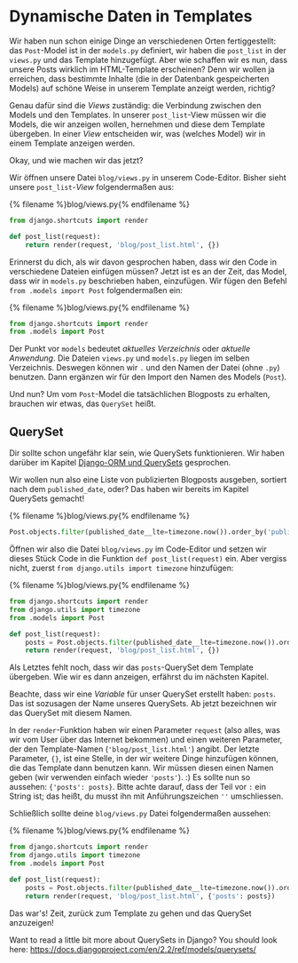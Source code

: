 # Dynamische Daten in Templates

Wir haben nun schon einige Dinge an verschiedenen Orten fertiggestellt: das `Post`-Model ist in der `models.py` definiert, wir haben die `post_list` in der `views.py` und das Template hinzugefügt. Aber wie schaffen wir es nun, dass unsere Posts wirklich im HTML-Template erscheinen? Denn wir wollen ja erreichen, dass bestimmte Inhalte (die in der Datenbank gespeicherten Models) auf schöne Weise in unserem Template anzeigt werden, richtig?

Genau dafür sind die *Views* zuständig: die Verbindung zwischen den Models und den Templates. In unserer `post_list`-View müssen wir die Models, die wir anzeigen wollen, hernehmen und diese dem Template übergeben. In einer *View* entscheiden wir, was (welches Model) wir in einem Template anzeigen werden.

Okay, und wie machen wir das jetzt?

Wir öffnen unsere Datei `blog/views.py` in unserem Code-Editor. Bisher sieht unsere `post_list`-*View* folgendermaßen aus:

{% filename %}blog/views.py{% endfilename %}

```python
from django.shortcuts import render

def post_list(request):
    return render(request, 'blog/post_list.html', {})
```

Erinnerst du dich, als wir davon gesprochen haben, dass wir den Code in verschiedene Dateien einfügen müssen? Jetzt ist es an der Zeit, das Model, dass wir in `models.py` beschrieben haben, einzufügen. Wir fügen den Befehl `from .models import Post` folgendermaßen ein:

{% filename %}blog/views.py{% endfilename %}

```python
from django.shortcuts import render
from .models import Post
```

Der Punkt vor `models` bedeutet *aktuelles Verzeichnis* oder *aktuelle Anwendung*. Die Dateien `views.py` und `models.py` liegen im selben Verzeichnis. Deswegen können wir `.` und den Namen der Datei (ohne `.py`) benutzen. Dann ergänzen wir für den Import den Namen des Models (`Post`).

Und nun? Um vom `Post`-Model die tatsächlichen Blogposts zu erhalten, brauchen wir etwas, das `QuerySet` heißt.

## QuerySet

Dir sollte schon ungefähr klar sein, wie QuerySets funktionieren. Wir haben darüber im Kapitel [Django-ORM und QuerySets](../django_orm/README.md) gesprochen.

Wir wollen nun also eine Liste von publizierten Blogposts ausgeben, sortiert nach dem `published_date`, oder? Das haben wir bereits im Kapitel QuerySets gemacht!

{% filename %}blog/views.py{% endfilename %}

```python
Post.objects.filter(published_date__lte=timezone.now()).order_by('published_date')
```

Öffnen wir also die Datei `blog/views.py` im Code-Editor und setzen wir dieses Stück Code in die Funktion `def post_list(request)` ein. Aber vergiss nicht, zuerst `from django.utils import timezone` hinzufügen:

{% filename %}blog/views.py{% endfilename %}

```python
from django.shortcuts import render
from django.utils import timezone
from .models import Post

def post_list(request):
    posts = Post.objects.filter(published_date__lte=timezone.now()).order_by('published_date')
    return render(request, 'blog/post_list.html', {})
```

Als Letztes fehlt noch, dass wir das `posts`-QuerySet dem Template übergeben. Wie wir es dann anzeigen, erfährst du im nächsten Kapitel.

Beachte, dass wir eine *Variable* für unser QuerySet erstellt haben: `posts`. Das ist sozusagen der Name unseres QuerySets. Ab jetzt bezeichnen wir das QuerySet mit diesem Namen.

In der `render`-Funktion haben wir einen Parameter `request` (also alles, was wir vom User über das Internet bekommen) und einen weiteren Parameter, der den Template-Namen (`'blog/post_list.html'`) angibt. Der letzte Parameter, `{}`, ist eine Stelle, in der wir weitere Dinge hinzufügen können, die das Template dann benutzen kann. Wir müssen diesen einen Namen geben (wir verwenden einfach wieder `'posts'`). :) Es sollte nun so aussehen: `{'posts': posts}`. Bitte achte darauf, dass der Teil vor `:` ein String ist; das heißt, du musst ihn mit Anführungszeichen `''` umschliessen.

Schließlich sollte deine `blog/views.py` Datei folgendermaßen aussehen:

{% filename %}blog/views.py{% endfilename %}

```python
from django.shortcuts import render
from django.utils import timezone
from .models import Post

def post_list(request):
    posts = Post.objects.filter(published_date__lte=timezone.now()).order_by('published_date')
    return render(request, 'blog/post_list.html', {'posts': posts})
```

Das war's! Zeit, zurück zum Template zu gehen und das QuerySet anzuzeigen!

Want to read a little bit more about QuerySets in Django? You should look here: https://docs.djangoproject.com/en/2.2/ref/models/querysets/
